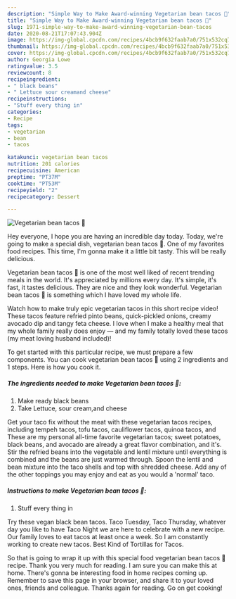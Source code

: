 ```yaml
---
description: "Simple Way to Make Award-winning Vegetarian bean tacos 🌮"
title: "Simple Way to Make Award-winning Vegetarian bean tacos 🌮"
slug: 1971-simple-way-to-make-award-winning-vegetarian-bean-tacos
date: 2020-08-21T17:07:43.904Z
image: https://img-global.cpcdn.com/recipes/4bcb9f632faab7a0/751x532cq70/vegetarian-bean-tacos-🌮-recipe-main-photo.jpg
thumbnail: https://img-global.cpcdn.com/recipes/4bcb9f632faab7a0/751x532cq70/vegetarian-bean-tacos-🌮-recipe-main-photo.jpg
cover: https://img-global.cpcdn.com/recipes/4bcb9f632faab7a0/751x532cq70/vegetarian-bean-tacos-🌮-recipe-main-photo.jpg
author: Georgia Lowe
ratingvalue: 3.5
reviewcount: 8
recipeingredient:
- " black beans"
- " Lettuce sour creamand cheese"
recipeinstructions:
- "Stuff every thing in"
categories:
- Recipe
tags:
- vegetarian
- bean
- tacos

katakunci: vegetarian bean tacos 
nutrition: 201 calories
recipecuisine: American
preptime: "PT37M"
cooktime: "PT53M"
recipeyield: "2"
recipecategory: Dessert

---
```



![Vegetarian bean tacos 🌮](https://img-global.cpcdn.com/recipes/4bcb9f632faab7a0/751x532cq70/vegetarian-bean-tacos-🌮-recipe-main-photo.jpg)

Hey everyone, I hope you are having an incredible day today. Today, we're going to make a special dish, vegetarian bean tacos 🌮. One of my favorites food recipes. This time, I'm gonna make it a little bit tasty. This will be really delicious.

Vegetarian bean tacos 🌮 is one of the most well liked of recent trending meals in the world. It's appreciated by millions every day. It's simple, it's fast, it tastes delicious. They are nice and they look wonderful. Vegetarian bean tacos 🌮 is something which I have loved my whole life.

Watch how to make truly epic vegetarian tacos in this short recipe video! These tacos feature refried pinto beans, quick-pickled onions, creamy avocado dip and tangy feta cheese. I love when I make a healthy meal that my whole family really does enjoy — and my family totally loved these tacos (my meat loving husband included)!


To get started with this particular recipe, we must prepare a few components. You can cook vegetarian bean tacos 🌮 using 2 ingredients and 1 steps. Here is how you cook it.

<!--inarticleads1-->

##### The ingredients needed to make Vegetarian bean tacos 🌮:

1. Make ready  black beans
1. Take  Lettuce, sour cream,and cheese


Get your taco fix without the meat with these vegetarian tacos recipes, including tempeh tacos, tofu tacos, cauliflower tacos, quinoa tacos, and These are my personal all-time favorite vegetarian tacos; sweet potatoes, black beans, and avocado are already a great flavor combination, and it&#39;s. Stir the refried beans into the vegetable and lentil mixture until everything is combined and the beans are just warmed through. Spoon the lentil and bean mixture into the taco shells and top with shredded cheese. Add any of the other toppings you may enjoy and eat as you would a &#39;normal&#39; taco. 

<!--inarticleads2-->

##### Instructions to make Vegetarian bean tacos 🌮:

1. Stuff every thing in


Try these vegan black bean tacos. Taco Tuesday, Taco Thursday, whatever day you like to have Taco Night we are here to celebrate with a new recipe. Our family loves to eat tacos at least once a week. So I am constantly working to create new tacos. Best Kind of Tortillas for Tacos. 

So that is going to wrap it up with this special food vegetarian bean tacos 🌮 recipe. Thank you very much for reading. I am sure you can make this at home. There's gonna be interesting food in home recipes coming up. Remember to save this page in your browser, and share it to your loved ones, friends and colleague. Thanks again for reading. Go on get cooking!
